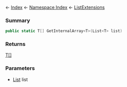 ← [Index](Api-Index) ← [Namespace Index](Namespace-Index) ← [ListExtensions](System.Collections.Generic.ListExtensions)

### Summary

```csharp
public static T[] GetInternalArray<T>(List<T> list)
```

### Returns

[T[]]()

### Parameters

* [List<T>](https://docs.microsoft.com/en-us/dotnet/api/system.collections.generic.list?view=netframework-4.6) list
